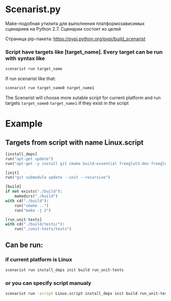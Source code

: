 # Scenarist.py

Make-подобная утилита для выполнения платформозависимых сценариев на Python 2.7. Сценарии состоят из целей

Страница pip-пакета: https://pypi.python.org/pypi/build_scenarist

### Script have targets like [target_name]. Every target can be run with syntax like
```bash
scenarist run target_name
```

If run scenarist like that:
```bash
scenarist run target_name0 target_name1
```
The Scenarist will choose more sutable script for current platform and run targets ```target_name0``` ```target_name1``` if they exist in the script

# Example
## Targets from script with name Linux.script
```python
[install_deps]
run("apt-get update")
run("apt-get -y install git cmake build-essential freeglut3-dev freeglut3 libxmu-dev libxi-dev")

[init]
run("git submodule update --init --recursive")

[build]
if not exists("./build"):
    makedirs("./build")
with cd("./build"):
    run("cmake ..")
    run("make -j 2")

[run_unit-tests]
with cd("./build/tests/"):
    run("./unit-tests/tests")
```
## Can be run:
### if current platform is Linux
```bash
scenarist run install_deps init build run_unit-tests
```
### or you can specify script manualy
```bash
scenarist run -script Linux.script install_deps init build run_unit-tests
```
